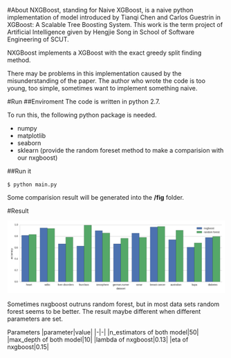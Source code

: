 #About
NXGBoost, standing for Naive XGBoost, is a naive python implementation of model introduced by Tianqi Chen and Carlos Guestrin in XGBoost: A Scalable Tree Boosting System. This work is the term project of Artificial Intelligence given by Hengjie Song in School of Software Engineering of SCUT.

NXGBoost implements a XGBoost with the exact greedy split finding method.

There may be problems in this implementation caused by the misunderstanding of the paper. The author who wrote the code is too young, too simple, sometimes want to implement something naive.

#Run
##Enviroment
The code is written in python 2.7.

To run this, the following python package is needed.

- numpy 
- matplotlib
- seaborn 
- sklearn (provide the random foreset method to make a comparision with our nxgboost)

##Run it

```
$ python main.py
```
Some comparision result will be generated into the **/fig** folder.

#Result

![Result](https://github.com/Enhuiz/nxgboost/blob/master/fig/result.png)

Sometimes nxgboost outruns random forest, but in most data sets random forest seems to be better. The result maybe different when different parameters are set.

Parameters
|parameter|value|
|-|-|
|n_estimators of both model|50|
|max_depth of both model|10|
|lambda of nxgboost|0.13|
|eta of nxgboost|0.15|